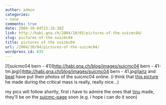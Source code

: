 ```yaml
---
author: admin
categories:
- none
comments: true
date: 2004-10-04T22:16:10Z
link: http://habi.gna.ch/2004/10/05/pictures-of-the-suicmc04/
slug: pictures-of-the-suicmc04
title: pictures of the suicmc04
url: /2004/10/04/pictures-of-the-suicmc04/
wordpress_id: 635
---
```


[![suicmc04 bern - 41](http://habi.gna.ch/blog/images/suicmc04 bern - 41-tm.jpg)](http://habi.gna.ch/blog/images/suicmc04 bern - 41.jpg)[lanz](http://www.pfadi-wg.ch/modules.php?op=modload&name=My_eGallery&file=index&do=showgall&gid=44) and [beat](http://public.fotki.com/beat/suicmc04/) have put their photos of the suicmc04 online. (i think that [this picture](http://public.fotki.com/beat/suicmc04/img_2092.html) he made during the critical mass is really, really nice...)

my pics will follow shortly, first i have to admire the ones that [tinu](http://martinbichsel.ch/) made, they'll be on the [suicmc-page](http://suicmc04.ch/de/info.html) soon (e.g. i hope i can do it soon)
